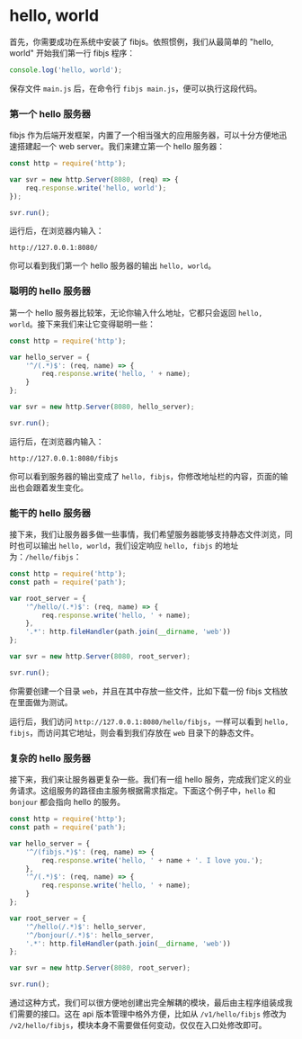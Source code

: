 # hello, world
首先，你需要成功在系统中安装了 fibjs。依照惯例，我们从最简单的 "hello, world" 开始我们第一行 fibjs 程序：
```JavaScript
console.log('hello, world');
```
保存文件 `main.js` 后，在命令行 `fibjs main.js`，便可以执行这段代码。

### 第一个 hello 服务器
fibjs 作为后端开发框架，内置了一个相当强大的应用服务器，可以十分方便地迅速搭建起一个 web server。我们来建立第一个 hello 服务器：
```JavaScript
const http = require('http');

var svr = new http.Server(8080, (req) => {
    req.response.write('hello, world');
});

svr.run();
```
运行后，在浏览器内输入：
```
http://127.0.0.1:8080/
```
你可以看到我们第一个 hello 服务器的输出 `hello, world`。

### 聪明的 hello 服务器
第一个 hello 服务器比较笨，无论你输入什么地址，它都只会返回 `hello, world`。接下来我们来让它变得聪明一些：
```JavaScript
const http = require('http');

var hello_server = {
    '^/(.*)$': (req, name) => {
        req.response.write('hello, ' + name);
    }
};

var svr = new http.Server(8080, hello_server);

svr.run();
```
运行后，在浏览器内输入：
```
http://127.0.0.1:8080/fibjs
```
你可以看到服务器的输出变成了 `hello, fibjs`，你修改地址栏的内容，页面的输出也会跟着发生变化。

### 能干的 hello 服务器
接下来，我们让服务器多做一些事情，我们希望服务器能够支持静态文件浏览，同时也可以输出 `hello, world`，我们设定响应 `hello, fibjs` 的地址为：`/hello/fibjs`：
```JavaScript
const http = require('http');
const path = require('path');

var root_server = {
    '^/hello/(.*)$': (req, name) => {
        req.response.write('hello, ' + name);
    },
    '.*': http.fileHandler(path.join(__dirname, 'web'))
};

var svr = new http.Server(8080, root_server);

svr.run();
```
你需要创建一个目录 `web`，并且在其中存放一些文件，比如下载一份 fibjs 文档放在里面做为测试。

运行后，我们访问 `http://127.0.0.1:8080/hello/fibjs`，一样可以看到 `hello, fibjs`，而访问其它地址，则会看到我们存放在 `web` 目录下的静态文件。

### 复杂的 hello 服务器
接下来，我们来让服务器更复杂一些。我们有一组 hello 服务，完成我们定义的业务请求。这组服务的路径由主服务根据需求指定。下面这个例子中，`hello` 和 `bonjour` 都会指向 hello 的服务。
```JavaScript
const http = require('http');
const path = require('path');

var hello_server = {
    '^/(fibjs.*)$': (req, name) => {
        req.response.write('hello, ' + name + '. I love you.');
    },
    '^/(.*)$': (req, name) => {
        req.response.write('hello, ' + name);
    }
};

var root_server = {
    '^/hello(/.*)$': hello_server,
    '^/bonjour(/.*)$': hello_server,
    '.*': http.fileHandler(path.join(__dirname, 'web'))
};

var svr = new http.Server(8080, root_server);

svr.run();
```
通过这种方式，我们可以很方便地创建出完全解耦的模块，最后由主程序组装成我们需要的接口。这在 api 版本管理中格外方便，比如从 `/v1/hello/fibjs` 修改为 `/v2/hello/fibjs`，模块本身不需要做任何变动，仅仅在入口处修改即可。